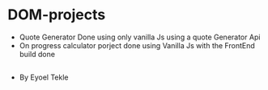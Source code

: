 # DOM-projects

- Quote Generator Done using only vanilla Js using a quote Generator Api
- On progress calculator porject done using Vanilla Js with the FrontEnd build done

##
- By Eyoel Tekle
